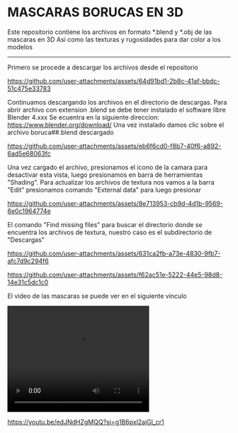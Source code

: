 # MASCARAS BORUCAS EN 3D

Este repositorio contiene los archivos en formato *.blend y *.obj de las mascaras en 3D
Asi como las texturas y rugosidades para dar color a los modelos

---
Primero se procede a descargar los archivos desde el repositorio

https://github.com/user-attachments/assets/64d91bd1-2b8c-41af-bbdc-51c475e33783

Continuamos descargando los archivos en el directorio de descargas.
Para abrir archivo con extension .blend se debe tener instalado el software libre Blender 4.xxx
Se ecuentra en la siguiente direccion:
https://www.blender.org/download/
Una vez instalado damos clic sobre el archivo boruca##.blend descargado 


https://github.com/user-attachments/assets/eb6f6cd0-f8b7-40f6-a892-6ad5e68063fc

Una vez cargado el archivo, presionamos el icono de la camara para desactivar esta vista,
luego presionamos en barra de herramientas "Shading".  Para actualizar los archivos de textura
nos vamos a la barra "Edit" presionamos comando "External data" para luego presionar 

https://github.com/user-attachments/assets/8e713953-cb9d-4d1b-9569-6e0c1964774e

El comando "Find missing files" para buscar el directorio donde se encuentra los archivos de textura, 
nuestro caso es el subdirectorio de "Descargas"


https://github.com/user-attachments/assets/631ca2fb-a73e-4830-9fb7-afc7d9c294f6



https://github.com/user-attachments/assets/f62ac51e-5222-44e5-98d8-14e31c5dc1c0

El video de las mascaras se puede ver en el siguiente vinculo

<video src="[https://youtu.be/edJNdHZgMQQ]" width="320" height="240" controls></video>

https://youtu.be/edJNdHZgMQQ?si=g1B6pxl2ajGl_cr1

